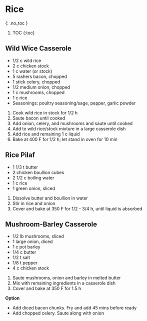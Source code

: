 # Rice
{: .no_toc }

1. TOC
{:toc}

## Wild Wice Casserole

* 1/2 c wild rice
* 2 c chicken stock
* 1 c water (or stock)
* 5 rashers bacon, chopped
* 1 stick celery, chopped
* 1/2 medium onion, chopped
* 1 c mushrooms, chopped
* 1 c rice
* Seasonings: poultry seasoning/sage, pepper, garlic powder

1. Cook wild rice in stock for 1/2 h
2. Saute bacon until cooked
3. Add onion, celery, and mushrooms and saute until cooked
4. Add to wild rice/stock mixture in a large casserole dish
5. Add rice and remaining 1 c liquid
6. Bake at 400 F for 1/2 h; let stand in oven for 10 min

## Rice Pilaf

* 1 1/3 t butter
* 2 chicken boullion cubes
* 2 1/2 c boiling water
* 1 c rice
* 1 green onion, sliced

1. Dissolve butter and boullion in water
2. Stir in rice and onion
3. Cover and bake at 350 F for 1/2 - 3/4 h, until liquid is absorbed

## Mushroom-Barley Casserole

* 1/2 lb mushrooms, sliced
* 1 large onion, diced
* 1 c pot barley
* 1/4 c butter
* 1/2 t salt
* 1/8 t pepper
* 4 c chicken stock

1. Saute mushrooms, onion and barley in melted butter
2. Mix with remaining ingredients in a casserole dish
3. Cover and bake at 350 F for 1.5 h

**Option**
* Add diced bacon chunks. Fry and add 45 mins before ready
* Add chopped celery.  Saute along with onion


